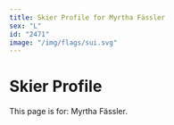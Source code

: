 ```yaml
---
title: Skier Profile for Myrtha Fässler
sex: "L"
id: "2471"
image: "/img/flags/sui.svg" 
---
```


# Skier Profile

This page is for: Myrtha Fässler.
    